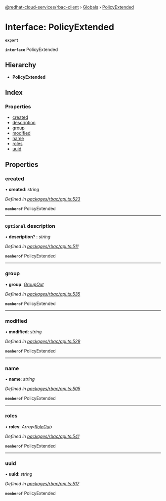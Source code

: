 [@redhat-cloud-services/rbac-client](../README.md) › [Globals](../globals.md) › [PolicyExtended](policyextended.md)

# Interface: PolicyExtended

**`export`** 

**`interface`** PolicyExtended

## Hierarchy

* **PolicyExtended**

## Index

### Properties

* [created](policyextended.md#created)
* [description](policyextended.md#optional-description)
* [group](policyextended.md#group)
* [modified](policyextended.md#modified)
* [name](policyextended.md#name)
* [roles](policyextended.md#roles)
* [uuid](policyextended.md#uuid)

## Properties

###  created

• **created**: *string*

*Defined in [packages/rbac/api.ts:523](https://github.com/Hyperkid123/javascript-clients/blob/master/packages/rbac/api.ts#L523)*

**`memberof`** PolicyExtended

___

### `Optional` description

• **description**? : *string*

*Defined in [packages/rbac/api.ts:511](https://github.com/Hyperkid123/javascript-clients/blob/master/packages/rbac/api.ts#L511)*

**`memberof`** PolicyExtended

___

###  group

• **group**: *[GroupOut](groupout.md)*

*Defined in [packages/rbac/api.ts:535](https://github.com/Hyperkid123/javascript-clients/blob/master/packages/rbac/api.ts#L535)*

**`memberof`** PolicyExtended

___

###  modified

• **modified**: *string*

*Defined in [packages/rbac/api.ts:529](https://github.com/Hyperkid123/javascript-clients/blob/master/packages/rbac/api.ts#L529)*

**`memberof`** PolicyExtended

___

###  name

• **name**: *string*

*Defined in [packages/rbac/api.ts:505](https://github.com/Hyperkid123/javascript-clients/blob/master/packages/rbac/api.ts#L505)*

**`memberof`** PolicyExtended

___

###  roles

• **roles**: *Array‹[RoleOut](roleout.md)›*

*Defined in [packages/rbac/api.ts:541](https://github.com/Hyperkid123/javascript-clients/blob/master/packages/rbac/api.ts#L541)*

**`memberof`** PolicyExtended

___

###  uuid

• **uuid**: *string*

*Defined in [packages/rbac/api.ts:517](https://github.com/Hyperkid123/javascript-clients/blob/master/packages/rbac/api.ts#L517)*

**`memberof`** PolicyExtended
